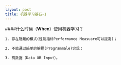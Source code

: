 ```yaml
---
layout: post
title: 机器学习基石-1
---
```

####什么时候（**When**）使用机器学习？

	1. 存在隐藏的模式(性能指标Performance Measuare可以提高)；

	2. 不能通过简单的编程(Programmale)实现；

	3. 有数据（Data OR Input）。



